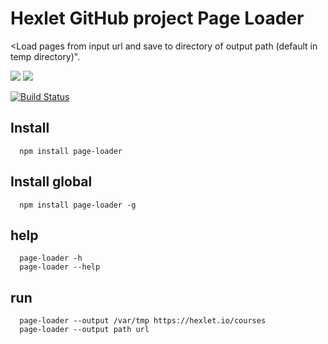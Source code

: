 # Hexlet GitHub project Page Loader
<Load pages from input url and save to directory of output path (default in temp directory)".

<a href="https://codeclimate.com/github/MaryoneFrolova/project-lvl3-s194/maintainability"><img src="https://api.codeclimate.com/v1/badges/f43bf181dd4a67c84a15/maintainability" /></a>
<a href="https://codeclimate.com/github/MaryoneFrolova/project-lvl3-s194/test_coverage"><img src="https://api.codeclimate.com/v1/badges/f43bf181dd4a67c84a15/test_coverage" /></a>

[![Build Status](https://travis-ci.org/MaryoneFrolova/project-lvl3-s194.svg?branch=master)](https://travis-ci.org/MaryoneFrolova/project-lvl3-s194)

## Install
      npm install page-loader

## Install global
      npm install page-loader -g
      
## help
      page-loader -h
      page-loader --help
      
## run
      page-loader --output /var/tmp https://hexlet.io/courses
      page-loader --output path url
